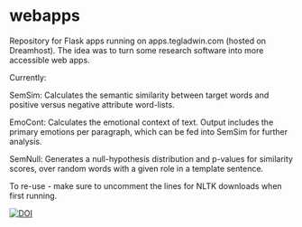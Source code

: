 # webapps

Repository for Flask apps running on apps.tegladwin.com (hosted on Dreamhost). The idea was to turn some research software into more accessible web apps.

Currently:

  SemSim: Calculates the semantic similarity between target words and positive versus negative attribute word-lists.
  
  EmoCont: Calculates the emotional context of text. Output includes the primary emotions per paragraph, which can be fed into SemSim for further analysis.
  
  SemNull: Generates a null-hypothesis distribution and p-values for similarity scores, over random words with a given role in a template sentence.

To re-use - make sure to uncomment the lines for NLTK downloads when first running.

[![DOI](https://zenodo.org/badge/602762837.svg)](https://zenodo.org/badge/latestdoi/602762837)

